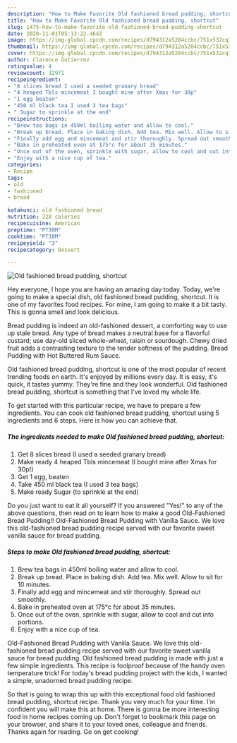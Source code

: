 ```yaml
---
description: "How to Make Favorite Old fashioned bread pudding, shortcut"
title: "How to Make Favorite Old fashioned bread pudding, shortcut"
slug: 1475-how-to-make-favorite-old-fashioned-bread-pudding-shortcut
date: 2020-11-01T05:13:22.464Z
image: https://img-global.cpcdn.com/recipes/d794312a5204ccbc/751x532cq70/old-fashioned-bread-pudding-shortcut-recipe-main-photo.jpg
thumbnail: https://img-global.cpcdn.com/recipes/d794312a5204ccbc/751x532cq70/old-fashioned-bread-pudding-shortcut-recipe-main-photo.jpg
cover: https://img-global.cpcdn.com/recipes/d794312a5204ccbc/751x532cq70/old-fashioned-bread-pudding-shortcut-recipe-main-photo.jpg
author: Clarence Gutierrez
ratingvalue: 4
reviewcount: 32971
recipeingredient:
- "8 slices bread I used a seeded granary bread"
- "4 heaped Tbls mincemeat I bought mine after Xmas for 30p"
- "1 egg beaten"
- "450 ml black tea I used 3 tea bags"
- " Sugar to sprinkle at the end"
recipeinstructions:
- "Brew tea bags in 450ml boiling water and allow to cool."
- "Break up bread. Place in baking dish. Add tea. Mix well. Allow to sit for 10 minutes."
- "Finally add egg and mincemeat and stir thoroughly. Spread out smoothly."
- "Bake in preheated oven at 175°c for about 35 minutes."
- "Once out of the oven, sprinkle with sugar, allow to cool and cut into portions."
- "Enjoy with a nice cup of tea."
categories:
- Recipe
tags:
- old
- fashioned
- bread

katakunci: old fashioned bread 
nutrition: 228 calories
recipecuisine: American
preptime: "PT30M"
cooktime: "PT38M"
recipeyield: "3"
recipecategory: Dessert

---
```



![Old fashioned bread pudding, shortcut](https://img-global.cpcdn.com/recipes/d794312a5204ccbc/751x532cq70/old-fashioned-bread-pudding-shortcut-recipe-main-photo.jpg)

Hey everyone, I hope you are having an amazing day today. Today, we're going to make a special dish, old fashioned bread pudding, shortcut. It is one of my favorites food recipes. For mine, I am going to make it a bit tasty. This is gonna smell and look delicious.

Bread pudding is indeed an old-fashioned dessert, a comforting way to use up stale bread. Any type of bread makes a neutral base for a flavorful custard; use day-old sliced whole-wheat, raisin or sourdough. Chewy dried fruit adds a contrasting texture to the tender softness of the pudding. Bread Pudding with Hot Buttered Rum Sauce.

Old fashioned bread pudding, shortcut is one of the most popular of recent trending foods on earth. It's enjoyed by millions every day. It is easy, it's quick, it tastes yummy. They're fine and they look wonderful. Old fashioned bread pudding, shortcut is something that I've loved my whole life.


To get started with this particular recipe, we have to prepare a few ingredients. You can cook old fashioned bread pudding, shortcut using 5 ingredients and 6 steps. Here is how you can achieve that.

<!--inarticleads1-->

##### The ingredients needed to make Old fashioned bread pudding, shortcut:

1. Get 8 slices bread (I used a seeded granary bread)
1. Make ready 4 heaped Tbls mincemeat (I bought mine after Xmas for 30p!)
1. Get 1 egg, beaten
1. Take 450 ml black tea (I used 3 tea bags)
1. Make ready  Sugar (to sprinkle at the end)


Do you just want to eat it all yourself? If you answered &#34;Yes!&#34; to any of the above questions, then read on to learn how to make a good Old-Fashioned Bread Pudding!! Old-Fashioned Bread Pudding with Vanilla Sauce. We love this old-fashioned bread pudding recipe served with our favorite sweet vanilla sauce for bread pudding. 

<!--inarticleads2-->

##### Steps to make Old fashioned bread pudding, shortcut:

1. Brew tea bags in 450ml boiling water and allow to cool.
1. Break up bread. Place in baking dish. Add tea. Mix well. Allow to sit for 10 minutes.
1. Finally add egg and mincemeat and stir thoroughly. Spread out smoothly.
1. Bake in preheated oven at 175°c for about 35 minutes.
1. Once out of the oven, sprinkle with sugar, allow to cool and cut into portions.
1. Enjoy with a nice cup of tea.


Old-Fashioned Bread Pudding with Vanilla Sauce. We love this old-fashioned bread pudding recipe served with our favorite sweet vanilla sauce for bread pudding. Old fashioned bread pudding is made with just a few simple ingredients. This recipe is foolproof because of the handy oven temperature trick! For today&#39;s bread pudding project with the kids, I wanted a simple, unadorned bread pudding recipe. 

So that is going to wrap this up with this exceptional food old fashioned bread pudding, shortcut recipe. Thank you very much for your time. I'm confident you will make this at home. There is gonna be more interesting food in home recipes coming up. Don't forget to bookmark this page on your browser, and share it to your loved ones, colleague and friends. Thanks again for reading. Go on get cooking!
